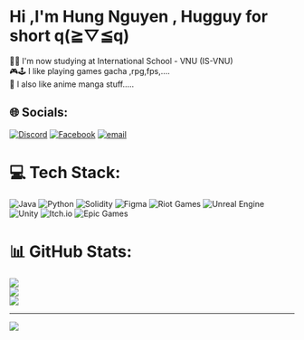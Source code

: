 # Hi ,I'm Hung Nguyen , Hugguy for short q(≧▽≦q)

🧑‍💻    I'm now studying at International School - VNU (IS-VNU)<br/>
🎮🕹️ I like playing games gacha ,rpg,fps,....<br/>
🍿    I also like anime manga stuff.....


## 🌐 Socials:
[![Discord](https://img.shields.io/badge/Discord-%237289DA.svg?logo=discord&logoColor=white)](https://discord.gg/kanekuroshiii) [![Facebook](https://img.shields.io/badge/Facebook-%231877F2.svg?logo=Facebook&logoColor=white)](https://www.facebook.com/iamhugguy) [![email](https://img.shields.io/badge/Email-D14836?logo=gmail&logoColor=white)](mailto:hungwork2109@gmail.com) 

# 💻 Tech Stack:
![Java](https://img.shields.io/badge/java-%23ED8B00.svg?style=for-the-badge&logo=openjdk&logoColor=white) ![Python](https://img.shields.io/badge/python-3670A0?style=for-the-badge&logo=python&logoColor=ffdd54) ![Solidity](https://img.shields.io/badge/Solidity-%23363636.svg?style=for-the-badge&logo=solidity&logoColor=white) ![Figma](https://img.shields.io/badge/figma-%23F24E1E.svg?style=for-the-badge&logo=figma&logoColor=white) ![Riot Games](https://img.shields.io/badge/riotgames-D32936.svg?style=for-the-badge&logo=riotgames&logoColor=white) ![Unreal Engine](https://img.shields.io/badge/unrealengine-%23313131.svg?style=for-the-badge&logo=unrealengine&logoColor=white) ![Unity](https://img.shields.io/badge/unity-%23000000.svg?style=for-the-badge&logo=unity&logoColor=white) ![Itch.io](https://img.shields.io/badge/Itch-%23FF0B34.svg?style=for-the-badge&logo=Itch.io&logoColor=white) ![Epic Games](https://img.shields.io/badge/epicgames-%23313131.svg?style=for-the-badge&logo=epicgames&logoColor=white) 
# 📊 GitHub Stats:
![](https://github-readme-stats.vercel.app/api?username=yaminotenshi2109&theme=dark&hide_border=false&include_all_commits=true&count_private=false)<br/>
![](https://nirzak-streak-stats.vercel.app/?user=yaminotenshi2109&theme=dark&hide_border=false)<br/>
![](https://github-readme-stats.vercel.app/api/top-langs/?username=yaminotenshi2109&theme=dark&hide_border=false&include_all_commits=true&count_private=false&layout=compact)

---
[![](https://visitcount.itsvg.in/api?id=yaminotenshi2109&icon=0&color=0)](https://visitcount.itsvg.in)

<!-- Proudly created with GPRM ( https://gprm.itsvg.in ) -->
